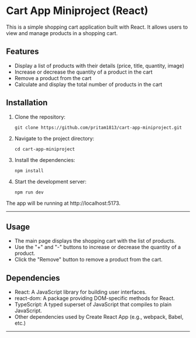 # Cart App Miniproject (React)

This is a simple shopping cart application built with React. It allows users to view and manage products in a shopping cart.

## Features

- Display a list of products with their details (price, title, quantity, image)
- Increase or decrease the quantity of a product in the cart
- Remove a product from the cart
- Calculate and display the total number of products in the cart

## Installation

1. Clone the repository:

   ```shell
   git clone https://github.com/pritam1813/cart-app-miniproject.git
2. Navigate to the project directory:

   `cd cart-app-miniproject`

3. Install the dependencies:

    `npm install`

4. Start the development server:

    `npm run dev`

The app will be running at http://localhost:5173.

___

## Usage

- The main page displays the shopping cart with the list of products.
- Use the "+" and "-" buttons to increase or decrease the quantity of a product.
- Click the "Remove" button to remove a product from the cart.

## Dependencies

- React: A JavaScript library for building user interfaces.
- react-dom: A package providing DOM-specific methods for React.
- TypeScript: A typed superset of JavaScript that compiles to plain JavaScript.
- Other dependencies used by Create React App (e.g., webpack, Babel, etc.)

___